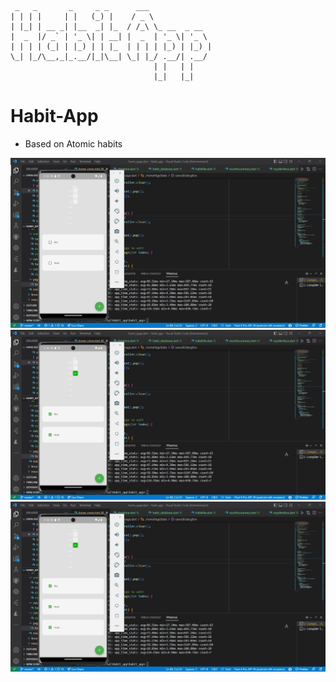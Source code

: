 ```
 _   _       _     _ _      ___              
| | | |     | |   (_) |    / _ \             
| |_| | __ _| |__  _| |_  / /_\ \_ __  _ __  
|  _  |/ _` | '_ \| | __| |  _  | '_ \| '_ \ 
| | | | (_| | |_) | | |_  | | | | |_) | |_) |
\_| |_/\__,_|_.__/|_|\__| \_| |_/ .__/| .__/ 
                                | |   | |    
                                |_|   |_|    

```
# Habit-App
 - Based on Atomic habits

![](https://github.com/rbuwaENG/Habit-App/blob/main/cam1.JPG?raw=true)
![](https://github.com/rbuwaENG/Habit-App/blob/main/cam2.JPG?raw=true)
![](https://github.com/rbuwaENG/Habit-App/blob/main/cam3.JPG?raw=true)

